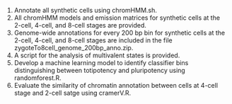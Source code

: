 1. Annotate all synthetic cells using chromHMM.sh.
2. All chromHMM models and emission matrices for synthetic cells at the 2-cell, 4-cell, and 8-cell stages are provided.
3. Genome-wide annotations for every 200 bp bin for synthetic cells at the 2-cell, 4-cell, and 8-cell stages are included in the file zygoteTo8cell_genome_200bp_anno.zip.
4. A script for the analysis of multivalent states is provided.
5. Develop a machine learning model to identify classifier bins distinguishing between totipotency and pluripotency using randomforest.R.
6. Evaluate the similarity of chromatin annotation between cells at 4-cell stage and 2-cell satge using cramerV.R.

